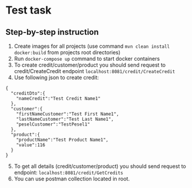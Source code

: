 # Test task

## Step-by-step instruction

1. Create images for all projects (use command ```mvn clean install docker:build``` from projects root directories)
2. Run ```docker-compose up``` command to start docker containers
3. To create credit/customer/product you should send request to credit/CreateCredit endpoint ```localhost:8081/credit/CreateCredit```
4. Use following json to create credit:
```
{
  "creditDto":{
    "nameCredit":"Test Credit Name1"
  },
  "customer":{
    "firstNameCustomer":"Test First Name1",
    "lastNameCustomer":"Test Last Name1",
    "peselCustomer":"TestPesel1"
  },
  "product":{
    "productName":"Test Product Name1",
    "value":116
  }
}
```
5. To get all details (credit/customer/product) you should send request to endpoint: ```localhost:8081/credit/GetCredits```
6. You can use postman collection located in root.
